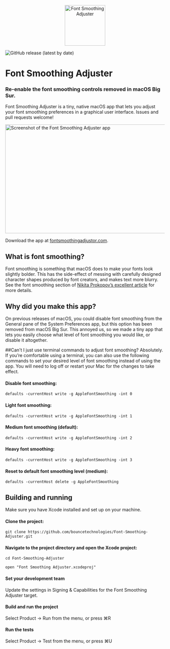 <p align="center" >
  <img src="https://font-smoothing-adjuster-updates.s3.eu-west-2.amazonaws.com/app-icon-128%402x.png" alt="Font Smoothing Adjuster" title="Font Smoothing Adjuster" width="128" height="128">
</p>

![GitHub release (latest by date)](https://img.shields.io/github/v/release/bouncetechnologies/Font-Smoothing-Adjuster)

# Font Smoothing Adjuster
### Re-enable the font smoothing controls removed in macOS Big Sur.
Font Smoothing Adjuster is a tiny, native macOS app that lets you adjust your font smoothing preferences in a graphical user interface. Issues and pull requests welcome!

<img src="https://font-smoothing-adjuster-updates.s3.eu-west-2.amazonaws.com/app-dark-disabled%402x.png" alt="Screenshot of the Font Smoothing Adjuster app" width="529" height="343">

Download the app at [fontsmoothingadjustor.com](https://www.fontsmoothingadjustor.com).

## What is font smoothing?
Font smoothing is something that macOS does to make your fonts look slightly bolder. This has the side-effect of messing with carefully designed character shapes produced by font creators, and makes text more blurry. See the font smoothing section of [Nikita Prokopov’s excellent article](https://tonsky.me/blog/monitors/#turn-off-font-smoothing) for more details.

## Why did you make this app?
On previous releases of macOS, you could disable font smoothing from the General pane of the System Preferences app, but this option has been removed from macOS Big Sur.
This annoyed us, so we made a tiny app that lets you easily choose what level of font smoothing you would like, or disable it altogether.

##Can't I just use terminal commands to adjust font smoothing?
Absolutely. If you’re comfortable using a terminal, you can also use the following commands to set your desired level of font smoothing instead of using the app. You will need to log off or restart your Mac for the changes to take effect.

#### Disable font smoothing:
```defaults -currentHost write -g AppleFontSmoothing -int 0```
#### Light font smoothing:
```defaults -currentHost write -g AppleFontSmoothing -int 1```
#### Medium font smoothing (default):
```defaults -currentHost write -g AppleFontSmoothing -int 2```
#### Heavy font smoothing:
```defaults -currentHost write -g AppleFontSmoothing -int 3```
#### Reset to default font smoothing level (medium):
```defaults -currentHost delete -g AppleFontSmoothing```

## Building and running
Make sure you have Xcode installed and set up on your machine.

#### Clone the project:
```git clone https://github.com/bouncetechnologies/Font-Smoothing-Adjuster.git```

#### Navigate to the project directory and open the Xcode project:
```cd Font-Smoothing-Adjuster```

```open "Font Smoothing Adjuster.xcodeproj"```

####  Set your development team
Update the settings in Signing & Capabilities for the Font Smoothing Adjuster target.

#### Build and run the project

Select Product -> Run from the menu, or press ⌘R

#### Run the tests

Select Product -> Test from the menu, or press ⌘U
